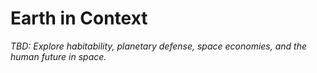 # Earth in Context

_TBD: Explore habitability, planetary defense, space economies, and the human future in space._